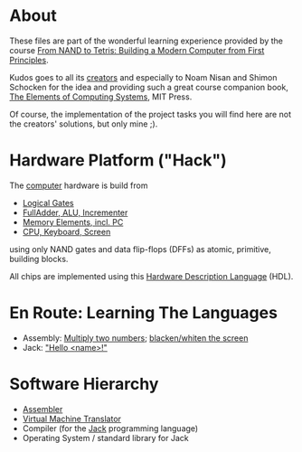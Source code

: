 # About

These files are part of the wonderful learning experience provided by the course [From NAND to Tetris: Building a Modern Computer from First Principles](http://www.nand2tetris.org/).

Kudos goes to all its [creators](http://www.nand2tetris.org/team.php) and especially to Noam Nisan and Shimon Schocken for the idea and providing such a great course companion book, [The Elements of Computing Systems](https://www.amazon.com/Elements-Computing-Systems-Building-Principles/dp/0262640686/ref=ed_oe_p), MIT Press.

Of course, the implementation of the project tasks you will find here are not the creators' solutions, but only mine ;).

# Hardware Platform ("Hack")

The [computer](https://github.com/sevenlist/nand2tetris/blob/master/projects/05/Computer.hdl) hardware is build from
* [Logical Gates](https://github.com/sevenlist/nand2tetris/tree/master/projects/01)
* [FullAdder, ALU, Incrementer](https://github.com/sevenlist/nand2tetris/tree/master/projects/02)
* [Memory Elements, incl. PC](https://github.com/sevenlist/nand2tetris/tree/master/projects/03)
* [CPU, Keyboard, Screen](https://github.com/sevenlist/nand2tetris/tree/master/projects/05)

using only NAND gates and data flip-flops (DFFs) as atomic, primitive, building blocks.

All chips are implemented using this [Hardware Description Language](http://www.nand2tetris.org/chapters/appendix%20A.pdf) (HDL).

# En Route: Learning The Languages

* Assembly: [Multiply two numbers](https://github.com/sevenlist/nand2tetris/blob/master/projects/04/mult/mult.asm); [blacken/whiten the screen](https://github.com/sevenlist/nand2tetris/blob/master/projects/04/fill/Fill.asm)
* Jack: ["Hello \<name\>!"](https://github.com/sevenlist/nand2tetris/tree/master/projects/09/greetme)

# Software Hierarchy

* [Assembler](https://github.com/sevenlist/nand2tetris/tree/master/projects/06/assembler)
* [Virtual Machine Translator](https://github.com/sevenlist/nand2tetris/tree/master/projects/08/vmtranslator)
* Compiler (for the [Jack](http://www.nand2tetris.org/lectures/PDF/lecture%2009%20high%20level%20language.pdf) programming language)
* Operating System / standard library for Jack